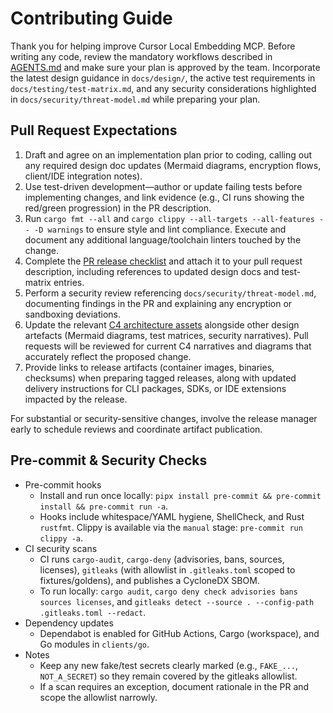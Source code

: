 # Contributing Guide

Thank you for helping improve Cursor Local Embedding MCP. Before writing any code, review the mandatory workflows described in [AGENTS.md](AGENTS.md) and make sure your plan is approved by the team. Incorporate the latest design guidance in `docs/design/`, the active test requirements in `docs/testing/test-matrix.md`, and any security considerations highlighted in `docs/security/threat-model.md` while preparing your plan.

## Pull Request Expectations
1. Draft and agree on an implementation plan prior to coding, calling out any required design doc updates (Mermaid diagrams, encryption flows, client/IDE integration notes).
2. Use test-driven development—author or update failing tests before implementing changes, and link evidence (e.g., CI runs showing the red/green progression) in the PR description.
3. Run `cargo fmt --all` and `cargo clippy --all-targets --all-features -- -D warnings` to ensure style and lint compliance. Execute and document any additional language/toolchain linters touched by the change.
4. Complete the [PR release checklist](docs/process/pr-release-checklist.md) and attach it to your pull request description, including references to updated design docs and test-matrix entries.
5. Perform a security review referencing `docs/security/threat-model.md`, documenting findings in the PR and explaining any encryption or sandboxing deviations.
6. Update the relevant [C4 architecture assets](docs/design/c4/) alongside other design artefacts (Mermaid diagrams, test matrices, security narratives). Pull requests will be reviewed for current C4 narratives and diagrams that accurately reflect the proposed change.
7. Provide links to release artifacts (container images, binaries, checksums) when preparing tagged releases, along with updated delivery instructions for CLI packages, SDKs, or IDE extensions impacted by the release.

For substantial or security-sensitive changes, involve the release manager early to schedule reviews and coordinate artifact publication.

## Pre-commit & Security Checks

- Pre-commit hooks
  - Install and run once locally: `pipx install pre-commit && pre-commit install && pre-commit run -a`.
  - Hooks include whitespace/YAML hygiene, ShellCheck, and Rust `rustfmt`. Clippy is available via the `manual` stage: `pre-commit run clippy -a`.
- CI security scans
  - CI runs `cargo-audit`, `cargo-deny` (advisories, bans, sources, licenses), `gitleaks` (with allowlist in `.gitleaks.toml` scoped to fixtures/goldens), and publishes a CycloneDX SBOM.
  - To run locally: `cargo audit`, `cargo deny check advisories bans sources licenses`, and `gitleaks detect --source . --config-path .gitleaks.toml --redact`.
- Dependency updates
  - Dependabot is enabled for GitHub Actions, Cargo (workspace), and Go modules in `clients/go`.
- Notes
  - Keep any new fake/test secrets clearly marked (e.g., `FAKE_...`, `NOT_A_SECRET`) so they remain covered by the gitleaks allowlist.
  - If a scan requires an exception, document rationale in the PR and scope the allowlist narrowly.
